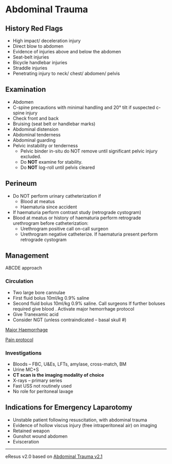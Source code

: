 # Abdominal Trauma

## History Red Flags
- High impact/ deceleration injury
- Direct blow to abdomen
- Evidence of injuries above and below the abdomen
- Seat-belt injuries
- Bicycle handlebar injuries
- Straddle injuries
- Penetrating injury to neck/ chest/ abdomen/ pelvis

## Examination
- Abdomen
- C-spine precautions with minimal handling and 20° tilt if suspected c-spine injury
- Check front and back
- Bruising (seat belt or handlebar marks)
- Abdominal distension 
- Abdominal tenderness 
- Abdominal guarding 
- Pelvic instability or tenderness
  * Pelvic binder in-situ do NOT remove until significant pelvic injury excluded.
  * Do __NOT__ examine for stability.
  * Do __NOT__ log-roll until pelvis cleared 

## Perineum
- Do NOT perform urinary catheterization if
  * Blood at meatus
  * Haematuria since accident
 - If haematuria perform contrast study (retrograde cystogram)
- Blood at meatus or history of haematuria perform retrograde urethrogram before catheterization:
  * Urethrogram positive call on-call surgeon
  * Urethrogram negative catheterize. If haematuria present perform retrograde cystogram 

## Management
ABCDE approach

### Circulation
- Two large bore cannulae
- First fluid bolus 10ml/kg 0.9% saline
- Second fluid bolus 10ml/kg 0.9% saline. Call surgeons
If further boluses required give blood . Activate major hemorrhage protocol
- Give Tranexamic acid
- Consider NGT (unless contraindicated – basal skull #)

[Major Haemorrhage](#./majorHaemorrhage.md)

[Pain protocol](#./pain.md)

### Investigations
- Bloods – FBC, U&Es, LFTs, amylase, cross-match, BM
- Urine MC+S
- __CT scan is the imaging modality of choice__
- X-rays – primary series 
- Fast USS not routinely used
- No role for peritoneal lavage 

## Indications for Emergency Laparotomy
- Unstable patient following resuscitation, with abdominal trauma
- Evidence of hollow viscus injury (free intraperitoneal air) on imaging
- Retained weapon
- Gunshot wound abdomen
- Evisceration

--- 
eResus v2.0 based on [Abdominal Trauma v2.1](http://workspaces/sites/Teams/ChildrensEmergencyDepartment/guidelines/BCH_guidelines/1/index.html#19516)